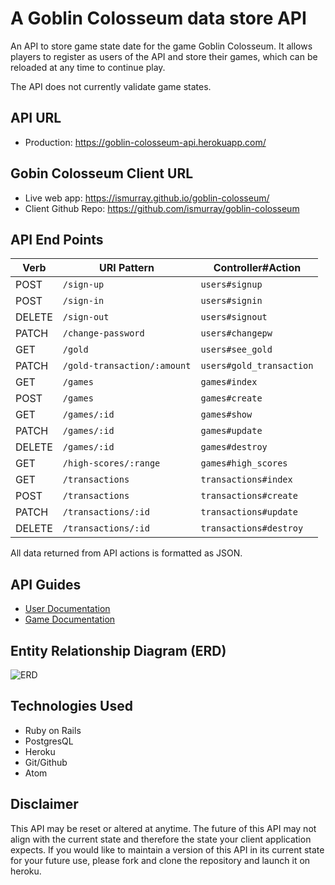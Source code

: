 # A Goblin Colosseum data store API

An API to store game state date for the game Goblin Colosseum.
It allows players to register as users of the API and store their games, which
can be reloaded at any time to continue play.

The API does not currently validate game states.

## API URL

- Production: https://goblin-colosseum-api.herokuapp.com/

## Gobin Colosseum Client URL

- Live web app: https://ismurray.github.io/goblin-colosseum/
- Client Github Repo: https://github.com/ismurray/goblin-colosseum

## API End Points

| Verb   | URI Pattern                 | Controller#Action         |
|--------|-----------------------------|---------------------------|
| POST   | `/sign-up`                  | `users#signup`            |
| POST   | `/sign-in`                  | `users#signin`            |
| DELETE | `/sign-out`                 | `users#signout`           |
| PATCH  | `/change-password`          | `users#changepw`          |
| GET    | `/gold`                     | `users#see_gold`          |
| PATCH  | `/gold-transaction/:amount` | `users#gold_transaction`  |
| GET    | `/games`                    | `games#index`             |
| POST   | `/games`                    | `games#create`            |
| GET    | `/games/:id`                | `games#show`              |
| PATCH  | `/games/:id`                | `games#update`            |
| DELETE | `/games/:id`                | `games#destroy`           |
| GET    | `/high-scores/:range`       | `games#high_scores`       |
| GET    | `/transactions`             | `transactions#index`      |
| POST   | `/transactions`             | `transactions#create`     |
| PATCH  | `/transactions/:id`         | `transactions#update`     |
| DELETE | `/transactions/:id`         | `transactions#destroy`    |


All data returned from API actions is formatted as JSON.

## API Guides
- [User Documentation](docs/user.md)
- [Game Documentation](docs/game.md)

## Entity Relationship Diagram (ERD)
![ERD](https://i.imgur.com/CKmT4em.png)


## Technologies Used
* Ruby on Rails
* PostgresQL
* Heroku
* Git/Github
* Atom

## Disclaimer
This API may be reset or altered at anytime.  The future of this API may not align with the current state and therefore the state your client application expects.  If you would like to maintain a version of this API in its current state for your future use, please fork and clone the repository and launch it on heroku.
